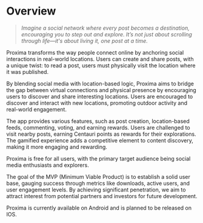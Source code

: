 # Overview  
  

>*Imagine a social network where every post becomes a destination, encouraging you to step out and explore. It’s not just about scrolling through life—it's about living it, one post at a time.*  
  
  
Proxima transforms the way people connect online by anchoring social interactions in real-world locations. Users can create and share posts, with a unique twist: to read a post, users must physically visit the location where it was published.

By blending social media with location-based logic, Proxima aims to bridge the gap between virtual connections and physical presence by encouraging users to discover and share interesting locations. Users are encouraged to discover and interact with new locations, promoting outdoor activity and real-world engagement.

The app provides various features, such as post creation, location-based feeds, commenting, voting, and earning rewards. Users are challenged to visit nearby posts, earning Centauri points as rewards for their explorations. The gamified experience adds a competitive element to content discovery, making it more engaging and rewarding.

Proxima is free for all users, with the primary target audience being social media enthusiasts and explorers.

The goal of the MVP (Minimum Viable Product) is to establish a solid user base, gauging success through metrics like downloads, active users, and user engagement levels. By achieving significant penetration, we aim to attract interest from potential partners and investors for future development.

Proxima is currently available on Android and is planned to be released on IOS.
